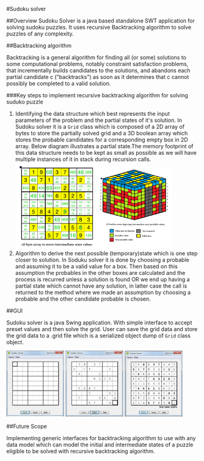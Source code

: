 #Sudoku solver

##Overview
Sudoku Solver is a java based standalone SWT application for solving sudoku puzzles. It uses recursive Backtracking algorithm to solve puzzles of any complexity.

##Backtracking algorithm

Backtracking is a general algorithm for finding all (or some) solutions to some computational problems, notably constraint satisfaction problems, that incrementally builds candidates to the solutions, and abandons each partial candidate c ("backtracks") as soon as it determines that c cannot possibly be completed to a valid solution.

###Key steps to implement recursive backtracking algorithm for solving suduko puzzle
 
1. Identifying the data structure which best represents the input parameters of the problem and the partial states of it's solution. In Sudoku solver it is a `Grid` class which is composed of a 2D array of bytes to store the partially solved grid and a 3D boolean array which stores the probable candidates for a corresponding empty box in 2D array. Below diagram illustrates a partial state.The memory footprint of this data structure needs to be kept as small as possible as we will have multiple instances of it in stack during recursion calls.<img src="https://github.com/nik200/Swing-SodukuSolver/blob/master/img/2D-array.png" width="45%"></img><img src="https://github.com/nik200/Swing-SodukuSolver/blob/master/img/3D-Array.png" width="40%"></img>
2. Algorithm to derive the next possible (temporary)state which is one step closer to solution. In Soduku solver it is done by choosing a probable and assuming it to be a valid value for a box. Then based on this assumption the probables in the other boxes are calculated and the process is recurred unless a solution is found OR we end up having a partial state which cannot have any solution, in latter case the call is returned to the method where we made an assumption by choosing a probable and the other candidate probable is chosen.

##GUI

Sudoku solver is a java Swing application. With simple interface to accept preset values and then solve the grid. User can save the grid data and store the grid data to a .grid file which is a serialized object dump of `Grid` class object. 

<img src="https://github.com/nik200/Swing-SodukuSolver/blob/master/img/screen1.png" width="30%"></img>
<img src="https://github.com/nik200/Swing-SodukuSolver/blob/master/img/screen2.png" width="30%"></img>
<img src="https://github.com/nik200/Swing-SodukuSolver/blob/master/img/screen3.png" width="30%"></img>

##Future Scope

Implementing generic interfaces for backtracking algorithm to use with any data model which can model the initial and intermediate states of a puzzle eligible to be solved with recursive backtracking algorithm.
